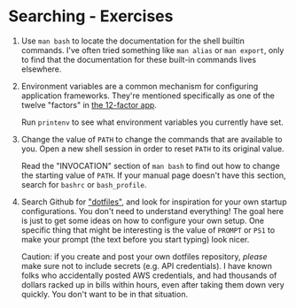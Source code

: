# Searching - Exercises

1. Use `man bash` to locate the documentation for the shell builtin commands.
   I've often tried something like `man alias` or `man export`, only to find that the documentation for these built-in commands lives elsewhere.

1. Environment variables are a common mechanism for configuring application frameworks.
   They're mentioned specifically as one of the twelve "factors" in [the 12-factor app][12_factor_config].

   Run `printenv` to see what environment variables you currently have set.

1. Change the value of `PATH` to change the commands that are available to you.
   Open a new shell session in order to reset `PATH` to its original value.

   Read the "INVOCATION" section of `man bash` to find out how to change the starting value of `PATH`.
   If your manual page doesn't have this section, search for `bashrc` or `bash_profile`.

1. Search Github for ["dotfiles"][github_dotfiles], and look for inspiration for your own startup configurations.
   You don't need to understand everything!
   The goal here is just to get some ideas on how to configure your own setup.
   One specific thing that might be interesting is the value of `PROMPT` or `PS1` to make your prompt (the text before you start typing) look nicer.

   Caution: if you create and post your own dotfiles repository, *please* make sure not to include secrets (e.g. API credentials).
   I have known folks who accidentally posted AWS credentials, and had thousands of dollars racked up in bills within hours, even after taking them down very quickly.
   You don't want to be in that situation.


[12_factor_config]: https://12factor.net/config
[github_dotfiles]: https://github.com/search?q=dotfiles&type=Repositories
